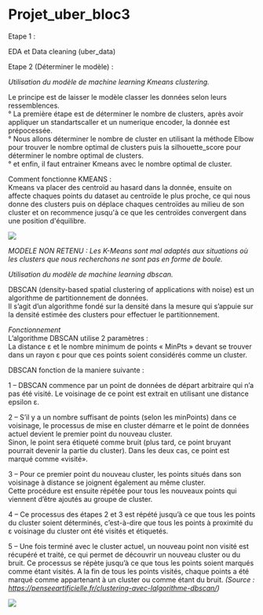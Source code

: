 # Projet_uber_bloc3

Etape 1 :  

EDA et Data cleaning (uber_data)

Etape 2 (Déterminer le modèle) :  

_Utilisation du modèle de machine learning Kmeans clustering._  

Le principe est de laisser le modèle classer les données selon leurs ressemblences.  
    ° La première étape est de déterminer le nombre de clusters, après avoir appliquer un standartscaller et un numerique encoder, la donnée est prépocessée.  
    ° Nous allons déterminer le nombre de cluster en utilisant la méthode Elbow pour trouver le nombre optimal de clusters puis la silhouette_score pour déterminer le nombre optimal de clusters.  
    ° et enfin, il faut entrainer Kmeans avec le nombre optimal de cluster.  

Comment fonctionne KMEANS :  
  Kmeans va placer des centroïd au hasard dans la donnée, ensuite on affecte chaques points du dataset au centroïde le plus proche, ce qui nous donne des clusters puis on déplace chaques centroïdes au milieu de son cluster et on recommence jusqu'à ce que les centroïdes convergent dans une position d'équilibre.


![](https://github.com/DATA-ICARD/projet_uber_bloc3/blob/main/kmeans.gif)

_MODELE NON RETENU : Les K-Means sont mal adaptés aux situations où les clusters que nous recherchons ne sont pas en forme de boule._  

_Utilisation du modèle de machine learning dbscan._  

DBSCAN (density-based spatial clustering of applications with noise) est un algorithme de partitionnement de données.  
Il s’agit d’un algorithme fondé sur la densité dans la mesure qui s’appuie sur la densité estimée des clusters pour effectuer le partitionnement.

_Fonctionnement_  
L’algorithme DBSCAN utilise 2 paramètres :  
La distance ε et le nombre minimum de points « MinPts » devant se trouver dans un rayon ε pour que ces points soient considérés comme un cluster.

DBSCAN fonction de la maniere suivante :

1 – DBSCAN commence par un point de données de départ arbitraire qui n’a pas été visité. Le voisinage de ce point est extrait en utilisant une distance epsilon ε.

2 – S’il y a un nombre suffisant de points (selon les minPoints) dans ce voisinage, le processus de mise en cluster démarre et le point de données actuel devient le premier point du nouveau cluster.  
Sinon, le point sera étiqueté comme bruit (plus tard, ce point bruyant pourrait devenir la partie du cluster). Dans les deux cas, ce point est marqué comme «visité».

3 – Pour ce premier point du nouveau cluster, les points situés dans son voisinage à distance se joignent également au même cluster.  
Cette procédure est ensuite répétée pour tous les nouveaux points qui viennent d’être ajoutés au groupe de cluster.

4 – Ce processus des étapes 2 et 3 est répété jusqu’à ce que tous les points du cluster soient déterminés, c’est-à-dire que tous les points à proximité du ε voisinage du cluster ont été visités et étiquetés.

5 – Une fois terminé avec le cluster actuel, un nouveau point non visité est récupéré et traité, ce qui permet de découvrir un nouveau cluster ou du bruit. Ce processus se répète jusqu’à ce que tous les points soient marqués comme étant visités. A la fin de tous les points visités, chaque points a été marqué comme appartenant à un cluster ou comme étant du bruit.
_(Source : https://penseeartificielle.fr/clustering-avec-lalgorithme-dbscan/)_  

![](https://github.com/DATA-ICARD/projet_uber_bloc3/blob/main/dbscan.gif)

